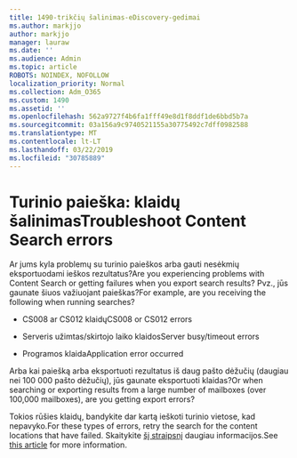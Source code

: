 ```yaml
---
title: 1490-trikčių šalinimas-eDiscovery-gedimai
ms.author: markjjo
author: markjjo
manager: lauraw
ms.date: ''
ms.audience: Admin
ms.topic: article
ROBOTS: NOINDEX, NOFOLLOW
localization_priority: Normal
ms.collection: Adm_O365
ms.custom: 1490
ms.assetid: ''
ms.openlocfilehash: 562a9727f4b6fa1fff49e8d1f8ddf1de6bbd5b7a
ms.sourcegitcommit: 03a156a9c9740521155a30775492c7dff0982588
ms.translationtype: MT
ms.contentlocale: lt-LT
ms.lasthandoff: 03/22/2019
ms.locfileid: "30785889"
---
```

# <a name="troubleshoot-content-search-errors"></a><span data-ttu-id="9717d-102">Turinio paieška: klaidų šalinimas</span><span class="sxs-lookup"><span data-stu-id="9717d-102">Troubleshoot Content Search errors</span></span>

<span data-ttu-id="9717d-103">Ar jums kyla problemų su turinio paieškos arba gauti nesėkmių eksportuodami ieškos rezultatus?</span><span class="sxs-lookup"><span data-stu-id="9717d-103">Are you experiencing problems with Content Search or getting failures when you export search results?</span></span>
<span data-ttu-id="9717d-104">Pvz., jūs gaunate šiuos važiuojant paieškas?</span><span class="sxs-lookup"><span data-stu-id="9717d-104">For example, are you receiving the following when running searches?</span></span>

- <span data-ttu-id="9717d-105">CS008 ar CS012 klaidų</span><span class="sxs-lookup"><span data-stu-id="9717d-105">CS008 or CS012 errors</span></span>

- <span data-ttu-id="9717d-106">Serveris užimtas/skirtojo laiko klaidos</span><span class="sxs-lookup"><span data-stu-id="9717d-106">Server busy/timeout errors</span></span>

- <span data-ttu-id="9717d-107">Programos klaida</span><span class="sxs-lookup"><span data-stu-id="9717d-107">Application error occurred</span></span>

<span data-ttu-id="9717d-108">Arba kai paiešką arba eksportuoti rezultatus iš daug pašto dėžučių (daugiau nei 100 000 pašto dėžučių), jūs gaunate eksportuoti klaidas?</span><span class="sxs-lookup"><span data-stu-id="9717d-108">Or when searching or exporting results from a large number of mailboxes (over 100,000 mailboxes), are you getting export errors?</span></span>

<span data-ttu-id="9717d-109">Tokios rūšies klaidų, bandykite dar kartą ieškoti turinio vietose, kad nepavyko.</span><span class="sxs-lookup"><span data-stu-id="9717d-109">For these types of errors, retry the search for the content locations that have failed.</span></span> <span data-ttu-id="9717d-110">Skaitykite [šį straipsnį](https://docs.microsoft.com/office365/securitycompliance/retry-failed-content-search) daugiau informacijos.</span><span class="sxs-lookup"><span data-stu-id="9717d-110">See  [this article](https://docs.microsoft.com/office365/securitycompliance/retry-failed-content-search) for more information.</span></span>
